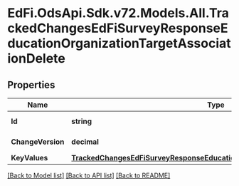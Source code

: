# EdFi.OdsApi.Sdk.v72.Models.All.TrackedChangesEdFiSurveyResponseEducationOrganizationTargetAssociationDelete

## Properties

Name | Type | Description | Notes
------------ | ------------- | ------------- | -------------
**Id** | **string** | Resource identifier | [optional] 
**ChangeVersion** | **decimal** | Change version | [optional] 
**KeyValues** | [**TrackedChangesEdFiSurveyResponseEducationOrganizationTargetAssociationKey**](TrackedChangesEdFiSurveyResponseEducationOrganizationTargetAssociationKey.md) |  | [optional] 

[[Back to Model list]](../../README.md#documentation-for-models) [[Back to API list]](../../README.md#documentation-for-api-endpoints) [[Back to README]](../../README.md)


